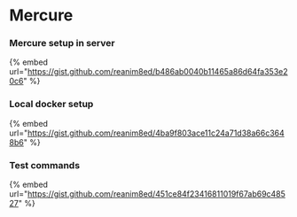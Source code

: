 # Mercure

### Mercure setup in server

{% embed url="https://gist.github.com/reanim8ed/b486ab0040b11465a86d64fa353e20c6" %}

### Local docker setup

{% embed url="https://gist.github.com/reanim8ed/4ba9f803ace11c24a71d38a66c3648b6" %}

### Test commands

{% embed url="https://gist.github.com/reanim8ed/451ce84f23416811019f67ab69c48527" %}
